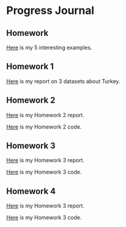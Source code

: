 # Progress Journal  

## Homework 
[Here](files/mertkaan_homework_0.html) is my 5 interesting examples.

## Homework 1
[Here](files/360_1.html) is my report on 3 datasets about Turkey. 

## Homework 2 
[Here](files/360_2.html) is my Homework 2 report.  

[Here](files/360_2.Rmd) is my Homework 2 code.


## Homework 3 
[Here](files/ie360_3.html) is my Homework 3 report.  

[Here](files/ie360_3.Rmd) is my Homework 3 code.


## Homework 4 
[Here](files/HW4.html) is my Homework 3 report.  

[Here](files/HW4.Rmd) is my Homework 3 code.